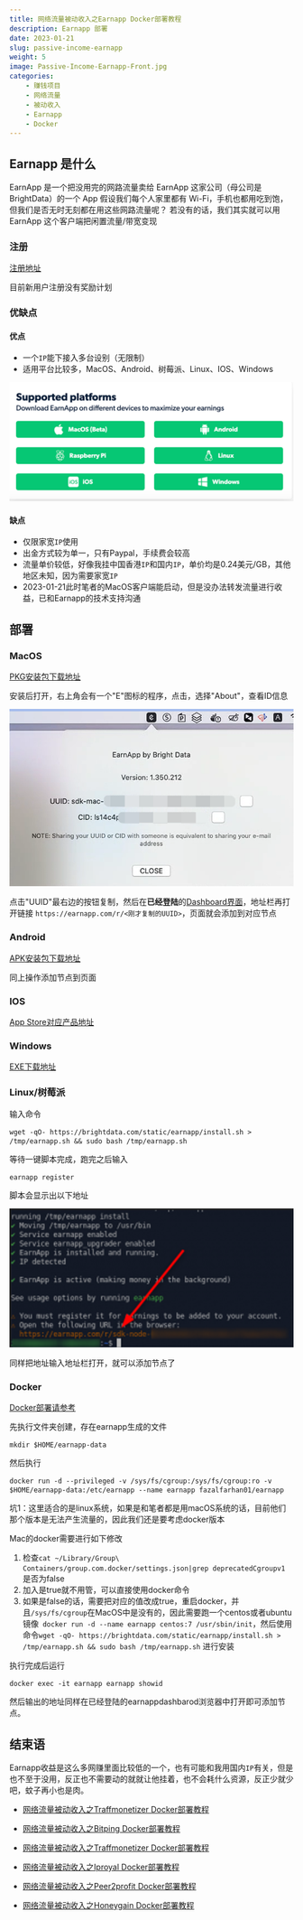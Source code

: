 ```yaml
---
title: 网络流量被动收入之Earnapp Docker部署教程
description: Earnapp 部署
date: 2023-01-21
slug: passive-income-earnapp
weight: 5
image: Passive-Income-Earnapp-Front.jpg
categories:
    - 赚钱项目
    - 网络流量
    - 被动收入
    - Earnapp
    - Docker
---
```


## Earnapp 是什么

EarnApp 是一个把没用完的网路流量卖给 EarnApp 这家公司（母公司是BrightData）的一个 App
假设我们每个人家里都有 Wi-Fi，手机也都用吃到饱，但我们是否无时无刻都在用这些网路流量呢？
若没有的话，我们其实就可以用 EarnApp 这个客户端把闲置流量/带宽变现

### 注册

[注册地址](https://earnapp.com/i/r28ipAVe)

目前新用户注册没有奖励计划

### 优缺点

#### 优点

- 一个`IP`能下接入多台设别（无限制）
- 适用平台比较多，MacOS、Android、树莓派、Linux、IOS、Windows

![Earapp多平台支持](Earnapp-Support-Platforms.png)

#### 缺点

- 仅限家宽`IP`使用
- 出金方式较为单一，只有Paypal，手续费会较高
- 流量单价较低，好像我挂中国香港`IP`和国内`IP`，单价均是0.24美元/GB，其他地区未知，因为需要家宽`IP`
- 2023-01-21此时笔者的MacOS客户端能启动，但是没办法转发流量进行收益，已和Earnapp的技术支持沟通

## 部署

### MacOS

[PKG安装包下载地址](https://cdn.earnapp.com/static/earnapp-macos-1.350.212.pkg)

安装后打开，右上角会有一个"E"图标的程序，点击，选择"About"，查看ID信息

![Earnapp 客户端关于](Earnapp-About.png)

点击"UUID"最右边的按钮复制，然后在**已经登陆**的[Dashboard界面](https://earnapp.com/dashboard)，地址栏再打开链接 `https://earnapp.com/r/<刚才复制的UUID>`，页面就会添加到对应节点

### Android

[APK安装包下载地址](https://cdn.earnapp.com/static/earnapp-1.341.430.apk)

同上操作添加节点到页面

### IOS

[App Store对应产品地址](https://apps.apple.com/us/app/bright-rewards-earn-cash/id1645893250)

### Windows

[EXE下载地址](https://cdn.earnapp.com/static/earnapp-setup-1.351.6.exe)

### Linux/树莓派

输入命令

```shell
wget -qO- https://brightdata.com/static/earnapp/install.sh > /tmp/earnapp.sh && sudo bash /tmp/earnapp.sh
```

等待一键脚本完成，跑完之后输入

```shell
earnapp register
```

脚本会显示出以下地址

![Earnapp 显示绑定地址](Earnapp-Running.png)

同样把地址输入地址栏打开，就可以添加节点了

### Docker

[Docker部署请参考]((https://yysy.site/p/docker-installation))

先执行文件夹创建，存在earnapp生成的文件

```shell
mkdir $HOME/earnapp-data
```

然后执行

```shell
docker run -d --privileged -v /sys/fs/cgroup:/sys/fs/cgroup:ro -v $HOME/earnapp-data:/etc/earnapp --name earnapp fazalfarhan01/earnapp
```

坑1：这里适合的是linux系统，如果是和笔者都是用macOS系统的话，目前他们那个版本是无法产生流量的，因此我们还是要考虑docker版本

Mac的docker需要进行如下修改

1. 检查`cat ~/Library/Group\ Containers/group.com.docker/settings.json|grep deprecatedCgroupv1` 是否为false
2. 加入是true就不用管，可以直接使用docker命令
3. 如果是false的话，需要把对应的值改成true，重启docker，并且`/sys/fs/cgroup`在MacOS中是没有的，因此需要跑一个centos或者ubuntu镜像` docker run -d --name earnapp centos:7 /usr/sbin/init`，然后使用命令`wget -qO- https://brightdata.com/static/earnapp/install.sh > /tmp/earnapp.sh && sudo bash /tmp/earnapp.sh` 进行安装

执行完成后运行

```shell
docker exec -it earnapp earnapp showid
```

然后输出的地址同样在已经登陆的earnappdashbarod浏览器中打开即可添加节点。

## 结束语

Earnapp收益是这么多网赚里面比较低的一个，也有可能和我用国内`IP`有关，但是也不至于没用，反正也不需要动的就就让他挂着，也不会耗什么资源，反正少就少吧，蚊子再小也是肉。

- [网络流量被动收入之Traffmonetizer Docker部署教程](https://yysy.site/p/passive-income-traffmonetizer)
- [网络流量被动收入之Bitping Docker部署教程](https://yysy.site/p/passive-income-bitping)
- [网络流量被动收入之Traffmonetizer Docker部署教程](https://yysy.site/p/passive-income-traffmonetizer)
- [网络流量被动收入之Iproyal Docker部署教程](https://yysy.site/p/passive-income-iproyal)
- [网络流量被动收入之Peer2profit Docker部署教程](https://yysy.site/p/passive-income-peer2profit)

- [网络流量被动收入之Honeygain Docker部署教程](https://r.honeygain.me/JJC27EFDE4)

